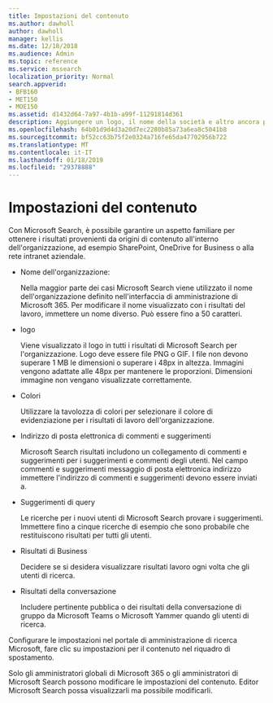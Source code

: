```yaml
---
title: Impostazioni del contenuto
ms.author: dawholl
author: dawholl
manager: kellis
ms.date: 12/18/2018
ms.audience: Admin
ms.topic: reference
ms.service: mssearch
localization_priority: Normal
search.appverid:
- BFB160
- MET150
- MOE150
ms.assetid: d1432d64-7a97-4b1b-a99f-11291814d361
description: Aggiungere un logo, il nome della società e altro ancora per i Microsoft Search utilizzare risultati
ms.openlocfilehash: 64b01d9d4d3a20d7ec2280b85a73a6ea8c5041b8
ms.sourcegitcommit: bf52cc63b75f2e0324a716fe65da47702956b722
ms.translationtype: MT
ms.contentlocale: it-IT
ms.lasthandoff: 01/18/2019
ms.locfileid: "29378888"
---
```

# <a name="content-settings"></a>Impostazioni del contenuto

Con Microsoft Search, è possibile garantire un aspetto familiare per ottenere i risultati provenienti da origini di contenuto all'interno dell'organizzazione, ad esempio SharePoint, OneDrive for Business o alla rete intranet aziendale. 
  
- Nome dell'organizzazione:
    
    Nella maggior parte dei casi Microsoft Search viene utilizzato il nome dell'organizzazione definito nell'interfaccia di amministrazione di Microsoft 365. Per modificare il nome visualizzato con i risultati del lavoro, immettere un nome diverso. Può essere fino a 50 caratteri.
    
- logo
    
    Viene visualizzato il logo in tutti i risultati di Microsoft Search per l'organizzazione. Logo deve essere file PNG o GIF. I file non devono superare 1 MB le dimensioni o superare i 48px in altezza. Immagini vengono adattate alle 48px per mantenere le proporzioni. Dimensioni immagine non vengano visualizzate correttamente.
    
- Colori
    
    Utilizzare la tavolozza di colori per selezionare il colore di evidenziazione per i risultati di lavoro dell'organizzazione.
    
- Indirizzo di posta elettronica di commenti e suggerimenti
    
    Microsoft Search risultati includono un collegamento di commenti e suggerimenti per i suggerimenti e commenti degli utenti. Nel campo commenti e suggerimenti messaggio di posta elettronica indirizzo immettere l'indirizzo di commenti e suggerimenti devono essere inviati a.
    
- Suggerimenti di query
    
    Le ricerche per i nuovi utenti di Microsoft Search provare i suggerimenti. Immettere fino a cinque ricerche di esempio che sono probabile che restituiscono risultati per tutti gli utenti.
    
- Risultati di Business
    
    Decidere se si desidera visualizzare risultati lavoro ogni volta che gli utenti di ricerca.
    
- Risultati della conversazione
    
    Includere pertinente pubblica o dei risultati della conversazione di gruppo da Microsoft Teams o Microsoft Yammer quando gli utenti di ricerca.
    
Configurare le impostazioni nel portale di amministrazione di ricerca Microsoft, fare clic su impostazioni per il contenuto nel riquadro di spostamento.
  
Solo gli amministratori globali di Microsoft 365 o gli amministratori di Microsoft Search possono modificare le impostazioni del contenuto. Editor Microsoft Search possa visualizzarli ma possibile modificarli.


